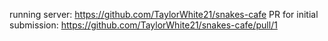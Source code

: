 running server: https://github.com/TaylorWhite21/snakes-cafe
PR for initial submission: https://github.com/TaylorWhite21/snakes-cafe/pull/1
